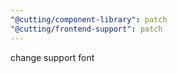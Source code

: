 ```yaml
---
"@cutting/component-library": patch
"@cutting/frontend-support": patch
---
```


change support font
